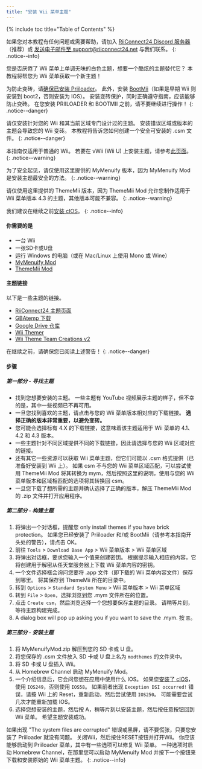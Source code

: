 ```yaml
---
title: "安装 Wii 菜单主题"
---
```


{% include toc title="Table of Contents" %}

如果您对本教程有任何问题或需要帮助，请加入 [RiiConnect24 Discord 服务器](https://discord.gg/rc24)（推荐）或 [发送电子邮件至 support@riiconnect24.net](mailto:support@riiconnect24.net) 与我们联系。
{: .notice--info}

您是否厌倦了 Wii 菜单上单调无味的白色主题，想要一个酷炫的主题替代它？ 本教程将帮您为 Wii 菜单获取一个新主题！

为防止变砖，请[确保已安装 Priiloader](priiloader)。 此外，安装 [BootMii](bootmii)（如果是早期 Wii 则安装到 boot2，否则安装为 IOS）。 安装变砖保护，同时正确遵守指南，应该能够防止变砖。 在您安装 PRIILOADER 和 BOOTMII 之前，请不要继续进行操作！
{: .notice--danger}

请仅安装针对您的 Wii 和其当前区域专门设计过的主题。 安装错误区域或版本的主题会导致您的 Wii 变砖。 本教程将告诉您如何创建一个安全可安装的 .csm 文件。
{: .notice--danger}

本指南仅适用于普通的 Wii。 若要在 vWii (Wii U) 上安装主题，请参考[此页面](themes-vwii)。
{: .notice--warning}

为了安全起见，请仅使用这里提供的 MyMenuify 版本，因为 MyMenuify Mod 是安装主题最安全的方法。
{: .notice--warning}

请仅使用这里提供的 ThemeMii 版本，因为 ThemeMii Mod 允许您制作适用于 Wii 菜单版本 4.3 的主题，其他版本可能不兼容。
{: .notice--warning}

我们建议在继续之前[安装 cIOS](cios)。
{: .notice--info}

#### 你需要的是

* 一台 Wii
* 一张SD卡或U盘
* 运行 Windows 的电脑（或在 Mac/Linux 上使用 Mono 或 Wine）
* [MyMenuify Mod](https://oscwii.org/library/app/MyMenuifyMod)
* [ThemeMii Mod](/assets/files/New_ThemeMii_MOD.zip)

#### 主题链接

以下是一些主题的链接。

* [RiiConnect24 主题页面](https://rc24.xyz/goodies/themes/)
* [GBAtemp 下载](https://gbatemp.net/download/categories/other-files.166/)
* [Google Drive 仓库](https://drive.google.com/drive/folders/1K1WQe36bGibsF4ZlAxZKU6ngNpjUnh5i)
* [Wii Themer](http://www.wiithemer.org/)
* [Wii Theme Team Creations v2](https://gbatemp.net/threads/wii-theme-team-creations-v2.336596/)

在继续之前，请确保您已阅读上述警告！
{: .notice--danger}

#### 步骤

##### 第一部分 - 寻找主题

* 找到您想要安装的主题。 一些主题有 YouTube 视频展示主题的样子，但不幸的是，其中一些视频已不再可用。
* 一旦您找到喜欢的主题，请点击与您的 Wii 菜单版本相对应的下载链接。 **选择正确的版本非常重要，以避免变砖。**
* 您可能会选择标有 4.X 的下载链接，这意味着该主题适用于 Wii 菜单的 4.1、4.2 和 4.3 版本。
* 一些主题针对不同区域提供不同的下载链接，因此请选择与您的 Wii 区域对应的链接。
* 还有其它一些资源可以获取 Wii 菜单主题，但它们可能以 .csm 格式提供（已准备好安装到 Wii 上）。 如果 csm 不与您的 Wii 菜单区域匹配，可以尝试使用 ThemeMii Mod 将其转换为 mym，然后按照这里的说明，使用与您的 Wii 菜单版本和区域相匹配的选项将其转换回 csm。
* 一旦您下载了想所需的主题并确认选择了正确的版本，解压 ThemeMii Mod 的 .zip 文件并打开应用程序。

##### 第二部分 - 构建主题

1. 将弹出一个对话框，提醒您 only install themes if you have brick protection。 如果您已经安装了 Priiloader 和/或 BootMii（请参考本指南开头处的警告），请点击 OK。
2. 前往 `Tools` > `Download Base App` > Wii 菜单版本 > Wii 菜单区域
3. 将弹出对话框，要求您输入一个值来创建密钥。 根据提示输入相应的内容，它将创建用于解密从任天堂服务器上下载 Wii 菜单内容的密钥。
4. 一个文件选择框会询问您要将 .app 文件（即下载的 Wii 菜单内容文件）保存到哪里。 将其保存到 ThemeMii 所在的目录中。
5. 转到 `Options` > `Standard System Menu` > Wii 菜单版本 > Wii 菜单区域
6. 转到 `File` > `Open`，选择浏览到您 .mym 文件所在的位置。
7. 点击 `Create csm`，然后浏览选择一个您想要保存主题的目录。 请稍等片刻，等待主题构建完成。
8. A dialog box will pop up asking you if you want to save the .mym. 按 `否`。

##### 第三部分 - 安装主题

1. 将 MyMenuifyMod.zip 解压到您的 SD 卡或 U 盘。
2. 将您保存的 .csm 文件放入 SD 卡或 U 盘上名为 `modthemes` 的文件夹中。
3. 将 SD 卡或 U 盘插入 Wii。
4. 从 Homebrew Channel 启动 MyMenuify Mod。
5. 一个介绍信息后，它会问您想在应用中使用什么 IOS。 如果您[安装了 cIOS](cios)，使用 `IOS249`，否则使用 `IOS58`。 如果前者出现 `Exception DSI occurred!` 错误，请按 Wii 上的 Reset，重新启动，然后尝试使用 `IOS250`。 可能需要尝试几次才能重新加载 IOS。
6. 选择您想安装的主题，然后按 A，稍等片刻以安装主题，然后按任意按钮回到 Wii 菜单。 希望主题安装成功。

如果出现 "The system files are corrupted" 错误或黑屏，请不要慌张，只要您安装了 Priiloader 就没有问题。 关闭Wii，然后按住RESET按钮并打开Wii。 你应该能够启动到 Priiloader 菜单，其中有一些选项可以修复 Wii 菜单。 一种选项时启动 Homebrew Channel，在那里您可以启动 MyMenuify Mod 并按下一个按钮来下载和安装原始的 Wii 菜单主题。
{: .notice--info}
